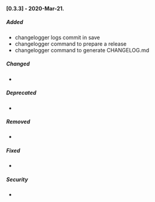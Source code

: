 #### [0.3.3] - 2020-Mar-21.
##### Added
- changelogger logs commit in save
- changelogger command to prepare a release
- changelogger command to generate CHANGELOG.md

##### Changed
-

##### Deprecated
-

##### Removed
-

##### Fixed
-

##### Security
-
